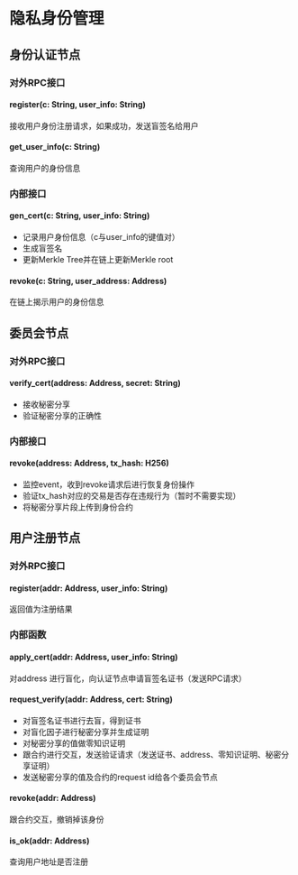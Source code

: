 # 隐私身份管理

## 身份认证节点

### 对外RPC接口

#### register(c: String, user_info: String)

接收用户身份注册请求，如果成功，发送盲签名给用户

#### get_user_info(c: String)

查询用户的身份信息

### 内部接口

#### gen_cert(c: String, user_info: String)

* 记录用户身份信息（c与user_info的键值对）
* 生成盲签名
* 更新Merkle Tree并在链上更新Merkle root

#### revoke(c: String, user_address: Address)

在链上揭示用户的身份信息

## 委员会节点

### 对外RPC接口

#### verify_cert(address: Address, secret: String)

* 接收秘密分享
* 验证秘密分享的正确性

### 内部接口

#### revoke(address: Address, tx_hash: H256)

* 监控event，收到revoke请求后进行恢复身份操作
* 验证tx_hash对应的交易是否存在违规行为（暂时不需要实现）
* 将秘密分享片段上传到身份合约

## 用户注册节点

### 对外RPC接口

#### register(addr: Address, user_info: String)

返回值为注册结果

### 内部函数

#### apply_cert(addr: Address, user_info: String)

对address 进行盲化，向认证节点申请盲签名证书（发送RPC请求）

#### request_verify(addr: Address, cert: String)

* 对盲签名证书进行去盲，得到证书
* 对盲化因子进行秘密分享并生成证明
* 对秘密分享的值做零知识证明
* 跟合约进行交互，发送验证请求（发送证书、address、零知识证明、秘密分享证明）
* 发送秘密分享的值及合约的request id给各个委员会节点

#### revoke(addr: Address)

跟合约交互，撤销掉该身份

#### is_ok(addr: Address)

查询用户地址是否注册
